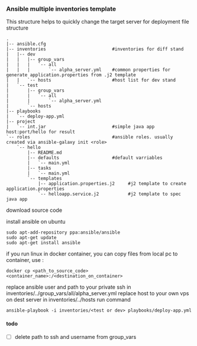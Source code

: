 ### Ansible multiple inventories template
This structure helps to quickly change the target server for deployment
file structure
~~~
.
|-- ansible.cfg
|-- inventories                         #inventories for diff stand
|   |-- dev
|   |   |-- group_vars
|   |   |   `-- all
|   |   |       `-- alpha_server.yml    #common properties for generate application.properties from .j2 template
|   |   `-- hosts                       #host list for dev stand
|   `-- test
|       |-- group_vars
|       |   `-- all
|       |       `-- alpha_server.yml
|       `-- hosts
|-- playbooks
|   `-- deploy-app.yml
|-- project
|   `-- int.jar                         #simple java app host:port/hello for result 
`-- roles                               #ansible roles. usually created via ansible-galaxy init <role>
    `-- hello
        |-- README.md
        |-- defaults                    #default varriables
        |   `-- main.yml         
        |-- tasks
        |   `-- main.yml               
        `-- templates
            |-- application.properties.j2     #j2 template to create application.properties
            `-- helloapp.service.j2           #j2 template to spec java app
~~~
download source code 

install ansible on ubuntu
~~~
sudo apt-add-repository ppa:ansible/ansible
sudo apt-get update
sudo apt-get install ansible
~~~

if you run linux in docker container, you can copy files from local pc to container, use :
~~~
docker cp <path_to_source_code> <container_name>:/<destination_on_container>
~~~

replace ansible user and path to your private ssh in inventories/../group_vars/all/alpha_server.yml
replace host to your own vps on dest server in inventories/../hosts
run command 
~~~
ansible-playbook -i inventories/<test or dev> playbooks/deploy-app.yml
~~~


#### todo
- [ ] delete path to ssh and username from group_vars
